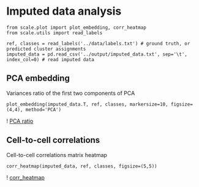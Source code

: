 # Imputed data analysis

    from scale.plot import plot_embedding, corr_heatmap
    from scale.utils import read_labels
    
    ref, classes = read_labels('../data/labels.txt') # ground truth, or predicted cluster assignments
    imputed_data = pd.read_csv('../output/imputed_data.txt', sep='\t', index_col=0) # read imputed data

## PCA embedding
Variances ratio of the first two components of PCA

    plot_embedding(imputed_data.T, ref, classes, markersize=10, figsize=(4,4), method='PCA')
! [PCA ratio](PCA_embedding.png)

## Cell-to-cell correlations
Cell-to-cell correlations matrix heatmap

    corr_heatmap(imputed_data, ref, classes, figsize=(5,5))
! [corr_heatmap](corr_heatmap.png)
